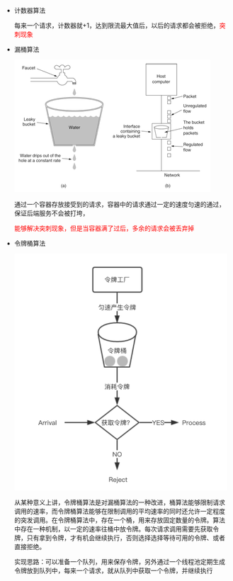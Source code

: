 + 计数器算法

  每来一个请求，计数器就+1，达到限流最大值后，以后的请求都会被拒绝，<font color="red">突刺现象</font>

+ 漏桶算法

  ![](./res/ltsf.png)

  通过一个容器存放接受到的请求，容器中的请求通过一定的速度匀速的通过，保证后端服务不会被打垮，

  <font color="red">能够解决突刺现象，但是当容器满了过后，多余的请求会被丢弃掉</font>

+ 令牌桶算法

  ![](./res/lptsf.png)

  从某种意义上讲，令牌桶算法是对漏桶算法的一种改进，桶算法能够限制请求调用的速率，而令牌桶算法能够在限制调用的平均速率的同时还允许一定程度的突发调用。在令牌桶算法中，存在一个桶，用来存放固定数量的令牌。算法中存在一种机制，以一定的速率往桶中放令牌。每次请求调用需要先获取令牌，只有拿到令牌，才有机会继续执行，否则选择选择等待可用的令牌、或者直接拒绝。

  实现思路：可以准备一个队列，用来保存令牌，另外通过一个线程池定期生成令牌放到队列中，每来一个请求，就从队列中获取一个令牌，并继续执行

